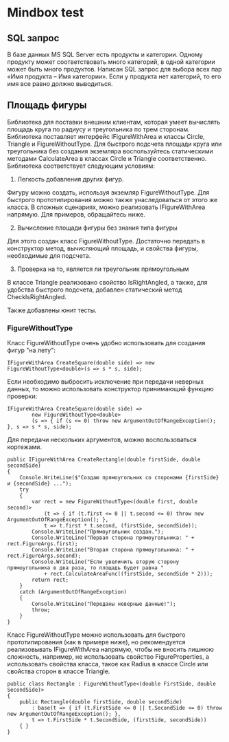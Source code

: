# Mindbox test
## SQL запрос
В базе данных MS SQL Server есть продукты и категории. Одному продукту может соответствовать много категорий, в одной категории может быть много продуктов. Написан SQL запрос для выбора всех пар «Имя продукта – Имя категории». Если у продукта нет категорий, то его имя все равно должно выводиться.
## Площадь фигуры
Библиотека для поставки внешним клиентам, которая умеет вычислять площадь круга по радиусу и треугольника по трем сторонам.
Библиотека поставляет интерфейс IFigureWithArea и классы Circle, Triangle и FigureWithoutType<TFigureProperties>.
Для быстрого подсчета площади круга или треугольника без создания экземляра воспользуйтесь статическими методами CalculateArea в классах Circle и Triangle соответственно.
Библиотека соответствует следующим условиям:
1. Легкость добавления других фигур.

Фигуру можно создать, используя экземляр FigureWithoutType. Для быстрого прототипирования можно также унаследоваться от этого же класса. В сложных сценариях, можно реализовать IFigureWithArea напрямую. Для примеров, обращайтесь ниже.

2. Вычисление площади фигуры без знания типа фигуры

Для этого создан класс FigureWithoutType. Достаточно передать в конструктор метод, вычисляющий площадь, и свойства фигуры, необходимые для подсчета.

3. Проверка на то, является ли треугольник прямоугольным

В классе Triangle реализовано свойство IsRightAngled, а также, для удобства быстрого подсчета, добавлен статический метод CheckIsRightAngled.

Также добавлены юнит тесты.

### FigureWithoutType<TFigureProperties>
Класс FigureWithoutType<TFigureProperties> очень удобно использовать для создания фигур "на лету":
```
IFigureWithArea CreateSquare(double side) => new FigureWithoutType<double>(s => s * s, side);
```
Если необходимо выбросить исключение при передачи неверных данных, то можно использовать конструктор принимающий функцию проверки:
```
IFigureWithArea CreateSquare(double side) =>
        new FigureWithoutType<double>
        (s => { if (s <= 0) throw new ArgumentOutOfRangeException(); }, s => s * s, side);
```
Для передачи нескольких аргументов, можно воспользоваться кортежами.
```
public IFigureWithArea CreateRectangle(double firstSide, double secondSide)
{
    Console.WriteLine($"Создаю прямоугольник со сторонами {firstSide} и {secondSide} ...");
    try
    {
        var rect = new FigureWithoutType<(double first, double second)>
            (t => { if (t.first <= 0 || t.second <= 0) throw new ArgumentOutOfRangeException(); },
            t => t.first * t.second, (firstSide, secondSide));
        Console.WriteLine("Прямоугольник создан.");
        Console.WriteLine("Первая сторона прямоугольника: " + rect.FigureArgs.first);
        Console.WriteLine("Вторая сторона прямоугольника: " + rect.FigureArgs.second);
        Console.WriteLine("Если увеличить вторую сторону прямоугольника в два раза, то площадь будет равна "
            + rect.CalculateAreaFunc((firstSide, secondSide * 2)));
        return rect;
    }
    catch (ArgumentOutOfRangeException)
    {
        Console.WriteLine("Переданы неверные данные!");
        throw;
    }
}
```
Класс FigureWithoutType можно использовать для быстрого прототипирования (как в примере ниже), но рекомендуется реализовывать IFigureWithArea напрямую, чтобы не вносить лишнюю сложность, например, не использовать свойство FigureProperties, а использовать свойства класса, такое как Radius в классе Circle или свойства сторон в классе Triangle.
```
public class Rectangle : FigureWithoutType<(double FirstSide, double SecondSide)>
{
    public Rectangle(double firstSide, double secondSide)
        : base(t => { if (t.FirstSide <= 0 || t.SecondSide <= 0) throw new ArgumentOutOfRangeException(); },
        t => t.FirstSide * t.SecondSide, (firstSide, secondSide))
    { }
}
```

